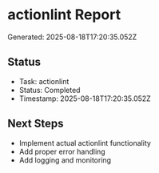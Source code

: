 # actionlint Report

Generated: 2025-08-18T17:20:35.052Z

## Status
- Task: actionlint
- Status: Completed
- Timestamp: 2025-08-18T17:20:35.052Z

## Next Steps
- Implement actual actionlint functionality
- Add proper error handling
- Add logging and monitoring
